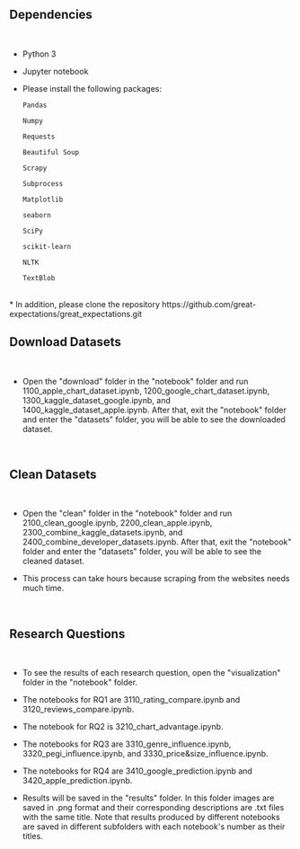## Dependencies
 <br/> 

* Python 3
 
* Jupyter notebook
 
* Please install the following packages:
 
      Pandas
 
      Numpy
 
      Requests
 
      Beautiful Soup
 
      Scrapy
 
      Subprocess
 
      Matplotlib
 
      seaborn
 
      SciPy
 
      scikit-learn
 
      NLTK
 
      TextBlob

 <br/>
* In addition, please clone the repository https://github.com/great-expectations/great_expectations.git

 <br/> 

## Download Datasets
 <br/> 
 
* Open the "download" folder in the "notebook" folder and run 1100_apple_chart_dataset.ipynb, 1200_google_chart_dataset.ipynb, 1300_kaggle_dataset_google.ipynb, and 1400_kaggle_dataset_apple.ipynb.
After that, exit the "notebook" folder and enter the "datasets" folder, you will be able to see the downloaded dataset.
 <br/> 

## Clean Datasets
 <br/> 

* Open the "clean" folder in the "notebook" folder and run 2100_clean_google.ipynb, 2200_clean_apple.ipynb, 
2300_combine_kaggle_datasets.ipynb, and 2400_combine_developer_datasets.ipynb.
After that, exit the "notebook" folder and enter the "datasets" folder, you will be able to see the cleaned dataset.

* This process can take hours because scraping from the websites needs much time.
 <br/> 

## Research Questions
 <br/> 

* To see the results of each research question, open the "visualization" folder in the "notebook" folder.

* The notebooks for RQ1 are 3110_rating_compare.ipynb and 3120_reviews_compare.ipynb.

* The notebook for RQ2 is
3210_chart_advantage.ipynb.

* The notebooks for RQ3 are
3310_genre_influence.ipynb, 3320_pegi_influence.ipynb, and 3330_price&size_influence.ipynb.

* The notebooks for RQ4 are
3410_google_prediction.ipynb and 3420_apple_prediction.ipynb.

* Results will be saved in the "results" folder. In this folder images are saved in .png format and their corresponding descriptions are .txt files with the same title. Note that results produced by different notebooks are saved in different subfolders with each notebook's number as their titles.  
